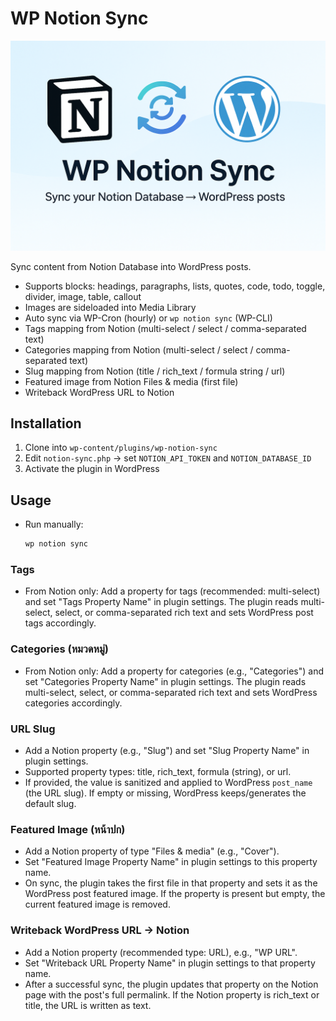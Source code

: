 # WP Notion Sync

![WP Notion Sync](assets/wp%20notion%20sync.png)

Sync content from Notion Database into WordPress posts.  
- Supports blocks: headings, paragraphs, lists, quotes, code, todo, toggle, divider, image, table, callout  
- Images are sideloaded into Media Library  
- Auto sync via WP-Cron (hourly) or `wp notion sync` (WP-CLI)
 - Tags mapping from Notion (multi-select / select / comma-separated text)
- Categories mapping from Notion (multi-select / select / comma-separated text)
- Slug mapping from Notion (title / rich_text / formula string / url)
- Featured image from Notion Files & media (first file)
 - Writeback WordPress URL to Notion

## Installation
1. Clone into `wp-content/plugins/wp-notion-sync`
2. Edit `notion-sync.php` → set `NOTION_API_TOKEN` and `NOTION_DATABASE_ID`
3. Activate the plugin in WordPress

## Usage
- Run manually:  
  ```bash
  wp notion sync
  ```

### Tags
- From Notion only: Add a property for tags (recommended: multi-select) and set "Tags Property Name" in plugin settings. The plugin reads multi-select, select, or comma-separated rich text and sets WordPress post tags accordingly.

### Categories (หมวดหมู่)
- From Notion only: Add a property for categories (e.g., "Categories") and set "Categories Property Name" in plugin settings. The plugin reads multi-select, select, or comma-separated rich text and sets WordPress categories accordingly.

### URL Slug
- Add a Notion property (e.g., "Slug") and set "Slug Property Name" in plugin settings.
- Supported property types: title, rich_text, formula (string), or url.
- If provided, the value is sanitized and applied to WordPress `post_name` (the URL slug). If empty or missing, WordPress keeps/generates the default slug.

### Featured Image (หน้าปก)
- Add a Notion property of type "Files & media" (e.g., "Cover").
- Set "Featured Image Property Name" in plugin settings to this property name.
- On sync, the plugin takes the first file in that property and sets it as the WordPress post featured image. If the property is present but empty, the current featured image is removed.

### Writeback WordPress URL → Notion
- Add a Notion property (recommended type: URL), e.g., "WP URL".
- Set "Writeback URL Property Name" in plugin settings to that property name.
- After a successful sync, the plugin updates that property on the Notion page with the post's full permalink. If the Notion property is rich_text or title, the URL is written as text.

